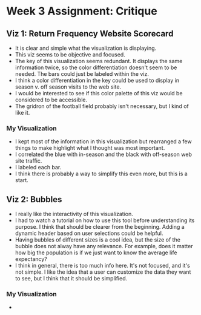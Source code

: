 # Week 3 Assignment: Critique

## Viz 1: Return Frequency Website Scorecard

* It is clear and simple what the visualization is displaying.
* This viz seems to be objective and focused.
* The key of this visualization seems redundant. It displays the same information twice, so the color differentiation doesn't seem to be needed. The bars could just be labeled within the viz.
* I think a color differentiation in the key could be used to display in season v. off season visits to the web site.
* I would be interested to see if this color palette of this viz would be considered to be accessible.
* The gridron of the football field probably isn't necessary, but I kind of like it.

### My Visualization 

* I kept most of the information in this visualization but rearranged a few things to make highlight what I thought was most important.
* I correlated the blue with in-season and the black with off-season web site traffic.
* I labeled each bar.
* I think there is probably a way to simplify this even more, but this is a start. 

## Viz 2: Bubbles

* I really like the interactivity of this visualization.
* I had to watch a tutorial on how to use this tool before understanding its purpose. I think that should be clearer from the beginning. Adding a dynamic header based on user selections could be helpful.
* Having bubbles of different sizes is a cool idea, but the size of the bubble does not alway have any relevance. For example, does it matter how big the population is if we just want to know the average life expectancy?
* I think in general, there is too much info here. It's not focused, and it's not simple. I like the idea that a user can customize the data they want to see, but I think that it should be simplified.

### My Visualization 

* 